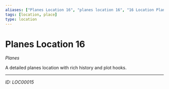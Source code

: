 ```yaml
---
aliases: ["Planes Location 16", "planes location 16", "16 Location Planes"]
tags: [location, place]
type: location
---
```


# Planes Location 16

*Planes*

A detailed planes location with rich history and plot hooks.

---
*ID: LOC00015*